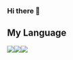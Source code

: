 ### Hi there 👋

## My Language
<img src="https://img.shields.io/badge/-Python-3776AB?style=flat&logo=Python&logoColor=white"/><img src="https://img.shields.io/badge/-HTML-E34F26?style=flat&logo=HTML5&logoColor=white"/><img src="https://img.shields.io/badge/-CSS-1572B6?style=flat&logo=CSS3&logoColor=white"/>

<!--
**wonsungmoon/wonsungmoon** is a ✨ _special_ ✨ repository because its `README.md` (this file) appears on your GitHub profile.

Here are some ideas to get you started:

- 🔭 I’m currently working on ...
- 🌱 I’m currently learning ...
- 👯 I’m looking to collaborate on ...
- 🤔 I’m looking for help with ...
- 💬 Ask me about ...
- 📫 How to reach me: ...
- 😄 Pronouns: ...
- ⚡ Fun fact: ...
-->

